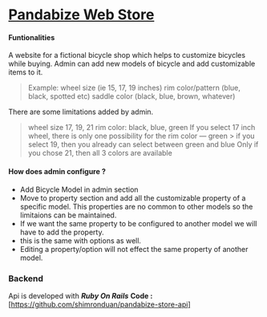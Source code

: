 # [ Pandabize Web Store ](https://pandabize-webstore.herokuapp.com/)

#### Funtionalities
A website for a fictional bicycle shop which helps to customize bicycles while buying.
Admin can add new models of bicycle and add customizable items to it.
>Example:
> wheel size (ie 15, 17, 19 inches)
> rim color/pattern (blue, black, spotted etc)
> saddle color (black, blue, brown, whatever)

There are some limitations added by admin. 
> wheel size 17, 19, 21
> rim color: black, blue, green
>If you select 17 inch wheel, there is only one possibility for the rim color — green > if you select 19, then you already can select between green and blue
> Only if you chose 21, then all 3 colors are available


#### How does admin configure ?
- Add Bicycle Model in admin section
- Move to property section  and add all the customizable property of a specific model. This properties are no common to other models so the limitaions can be maintained.
- If we want the same property to be configured to another model we will have to add the property.
- this is the same with options as well.
- Editing a property/option will not effect the same property of another model.


### Backend
Api is developed with ***Ruby On Rails***
**Code :** [https://github.com/shimronduan/pandabize-store-api]

